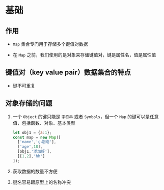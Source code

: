 # 基础

## 作用

- `Map` 集合专门用于存储多个键值对数据

- 在 `Map` 之前，我们使用的是对象来存储键值对，键是属性名，值是属性值

## 键值对（key value pair）数据集合的特点

- 键不可重复

## 对象存储的问题

1. 一个 `Object` 的键只能是 `字符串` 或者 `Symbols`，但一个 `Map` 的键可以是任意值，包括函数、对象、基本类型

    ```js
    let obj1 = {a:1};
    const map = new Map([
      ['name','小刚刚'],
      ['age',18],
      [obj1,'添加好'],
      [[1,2],'hh']
    ]);
    ```

2. 获取数据的数量不方便

3. 键名容易跟原型上的名称冲突
